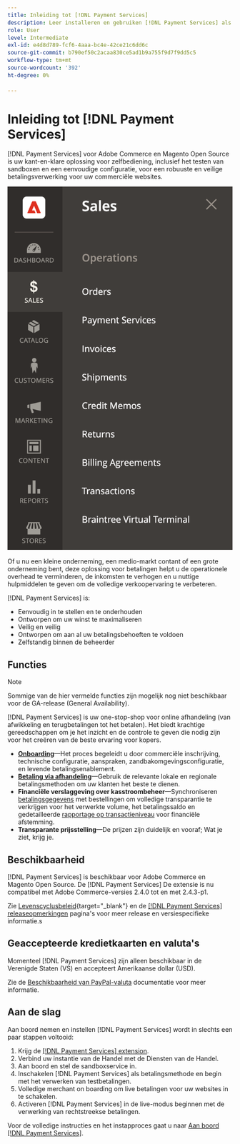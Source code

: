 ```yaml
---
title: Inleiding tot [!DNL Payment Services]
description: Leer installeren en gebruiken [!DNL Payment Services] als een handige, robuuste en veilige oplossing voor de verwerking van betalingen voor uw Adobe Commerce- en Magento Open Source-websites.
role: User
level: Intermediate
exl-id: e4d8d789-fcf6-4aaa-bc4e-42ce21c6dd6c
source-git-commit: b790ef50c2acaa830ce5ad1b9a755f9d7f9dd5c5
workflow-type: tm+mt
source-wordcount: '392'
ht-degree: 0%

---
```


# Inleiding tot [!DNL Payment Services]

[!DNL Payment Services] voor Adobe Commerce en Magento Open Source is uw kant-en-klare oplossing voor zelfbediening, inclusief het testen van sandboxen en een eenvoudige configuratie, voor een robuuste en veilige betalingsverwerking voor uw commerciële websites.

![[!DNL Payment Services] extensiebeheerweergave](assets/admin-view.png)

Of u nu een kleine onderneming, een medio-markt contant of een grote onderneming bent, deze oplossing voor betalingen helpt u de operationele overhead te verminderen, de inkomsten te verhogen en u nuttige hulpmiddelen te geven om de volledige verkoopervaring te verbeteren.

[!DNL Payment Services] is:

* Eenvoudig in te stellen en te onderhouden
* Ontworpen om uw winst te maximaliseren
* Veilig en veilig
* Ontworpen om aan al uw betalingsbehoeften te voldoen
* Zelfstandig binnen de beheerder

## Functies

>[!NOTE]
>
>Sommige van de hier vermelde functies zijn mogelijk nog niet beschikbaar voor de GA-release (General Availability).

[!DNL Payment Services] is uw one-stop-shop voor online afhandeling (van afwikkeling en terugbetalingen tot het betalen). Het biedt krachtige gereedschappen om je het inzicht en de controle te geven die nodig zijn voor het creëren van de beste ervaring voor kopers.

* [**Onboarding**](onboard.md)—Het proces begeleidt u door commerciële inschrijving, technische configuratie, aanspraken, zandbakomgevingsconfiguratie, en levende betalingsenablement.
* [**Betaling via afhandeling**](configure-admin.md)—Gebruik de relevante lokale en regionale betalingsmethoden om uw klanten het beste te dienen.
* **Financiële verslaggeving over kasstroombeheer**—Synchroniseren [betalingsgegevens](order-payment-status.md) met bestellingen om volledige transparantie te verkrijgen voor het verwerkte volume, het betalingssaldo en gedetailleerde [rapportage op transactieniveau](payouts.md) voor financiële afstemming.
* **Transparante prijsstelling**—De prijzen zijn duidelijk en vooraf; Wat je ziet, krijg je.

## Beschikbaarheid

[!DNL Payment Services] is beschikbaar voor Adobe Commerce en Magento Open Source. De [!DNL Payment Services] De extensie is nu compatibel met Adobe Commerce-versies 2.4.0 tot en met 2.4.3-p1.

Zie [Levenscyclusbeleid](https://devdocs.magento.com/release/lifecycle-policy.html){target=&quot;_blank&quot;} en de [[!DNL Payment Services] releaseopmerkingen](release-notes.md) pagina&#39;s voor meer release en versiespecifieke informatie.s

## Geaccepteerde kredietkaarten en valuta&#39;s

Momenteel [!DNL Payment Services] zijn alleen beschikbaar in de Verenigde Staten (VS) en accepteert Amerikaanse dollar (USD).

Zie de [Beschikbaarheid van PayPal-valuta](https://developer.paypal.com/docs/platforms/checkout/reference/country-availability-advanced-cards/) documentatie voor meer informatie.

## Aan de slag

Aan boord nemen en instellen [!DNL Payment Services] wordt in slechts een paar stappen voltooid:

1. Krijg de [[!DNL Payment Services] extension](install.md).
1. Verbind uw instantie van de Handel met de Diensten van de Handel.
1. Aan boord en stel de sandboxservice in.
1. Inschakelen [!DNL Payment Services] als betalingsmethode en begin met het verwerken van testbetalingen.
1. Volledige merchant on boarding om live betalingen voor uw websites in te schakelen.
1. Activeren [!DNL Payment Services] in de live-modus beginnen met de verwerking van rechtstreekse betalingen.

Voor de volledige instructies en het instapproces gaat u naar [Aan boord [!DNL Payment Services]](onboard.md).

